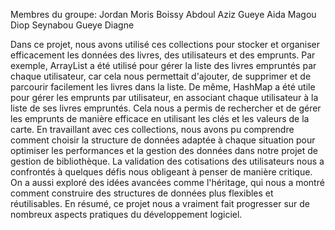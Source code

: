 Membres du groupe:
Jordan Moris Boissy
Abdoul Aziz Gueye
Aida Magou Diop
Seynabou Gueye Diagne


Dans ce projet, nous avons utilisé ces collections pour stocker et organiser efficacement les données des livres, des utilisateurs et des emprunts. Par exemple, ArrayList a été utilisé pour gérer la liste des livres empruntés par chaque utilisateur, car cela nous permettait d'ajouter, de supprimer et de parcourir facilement les livres dans la liste. De même, HashMap a été utile pour gérer les emprunts par utilisateur, en associant chaque utilisateur à la liste de ses livres empruntés. Cela nous a permis de rechercher et de gérer les emprunts de manière efficace en utilisant les clés et les valeurs de la carte. En travaillant avec ces collections, nous avons pu comprendre comment choisir la structure de données adaptée à chaque situation pour optimiser les performances et la gestion des données dans notre projet de gestion de bibliothèque.
La validation des cotisations des utilisateurs nous a confrontés à quelques défis nous obligeant à penser de manière critique.
On a aussi exploré des idées avancées comme l'héritage, qui nous a montré comment construire des structures de données plus flexibles et réutilisables. 
En résumé, ce projet nous a vraiment fait progresser sur de nombreux aspects pratiques du développement logiciel.
